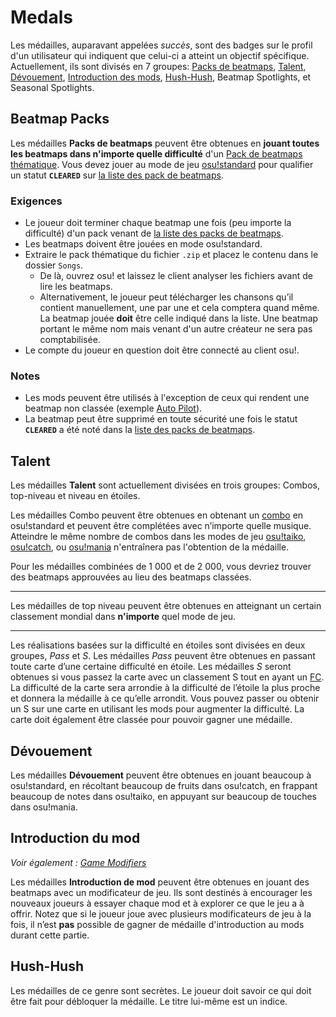 # Medals

Les médailles, auparavant appelées *succès*, sont des badges sur le profil d'un utilisateur qui indiquent que celui-ci a atteint un objectif spécifique. Actuellement, ils sont divisés en 7 groupes: [Packs de beatmaps](#beatmap-packs), [Talent](#skill), [Dévouement](#dedication), [Introduction des mods](#mod-introduction), [Hush-Hush](#hush-hush), Beatmap Spotlights, et Seasonal Spotlights.

## Beatmap Packs

Les médailles **Packs de beatmaps** peuvent être obtenues en **jouant toutes les beatmaps dans n'importe quelle difficulté** d'un [Pack de beatmaps thématique](https://osu.ppy.sh/beatmaps/packs?type=theme). Vous devez jouer au mode de jeu [osu!standard](/wiki/osu!standard) pour qualifier un statut **`CLEARED`** sur [la liste des pack de beatmaps](https://osu.ppy.sh/beatmaps/packs?type=theme).

### Exigences

- Le joueur doit terminer chaque beatmap une fois (peu importe la difficulté) d'un pack venant de [la liste des packs de beatmaps](https://osu.ppy.sh/beatmaps/packs?type=theme).
- Les beatmaps doivent être jouées en mode osu!standard.
- Extraire le pack thématique du fichier `.zip` et placez le contenu dans le dossier `Songs`.
  - De là, ouvrez osu! et laissez le client analyser les fichiers avant de lire les beatmaps.
  - Alternativement, le joueur peut télécharger les chansons qu’il contient manuellement, une par une et cela comptera quand même.
  La beatmap jouée **doit** être celle indiqué dans la liste. Une beatmap portant le même nom mais venant d'un autre créateur ne sera pas comptabilisée.
- Le compte du joueur en question doit être connecté au client osu!.

### Notes

- Les mods peuvent être utilisés à l'exception de ceux qui rendent une beatmap non classée (exemple [Auto Pilot](/wiki/AP)).
- La beatmap peut être supprimé en toute sécurité une fois le statut **`CLEARED`** a été noté dans la [liste des packs de beatmaps](https://osu.ppy.sh/beatmaps/packs?type=theme).

## Talent

Les médailles **Talent** sont actuellement divisées en trois groupes: Combos, top-niveau et niveau en étoiles.

Les médailles Combo peuvent être obtenues en obtenant un [combo](/wiki/combo) en osu!standard et peuvent être complétées avec n’importe quelle musique. Atteindre le même nombre de combos dans les modes de jeu [osu!taiko](/wiki/osu!taiko), [osu!catch](/wiki/osu!catch), ou [osu!mania](/wiki/osu!mania) n'entraînera pas l'obtention de la médaille.

Pour les médailles combinées de 1 000 et de 2 000, vous devriez trouver des beatmaps approuvées au lieu des beatmaps classées.

---

Les médailles de top niveau peuvent être obtenues en atteignant un certain classement mondial dans **n'importe** quel mode de jeu.

---

Les réalisations basées sur la difficulté en étoiles sont divisées en deux groupes, *Pass* et *S*. Les médailles *Pass* peuvent être obtenues en passant toute carte d’une certaine difficulté en étoile. Les médailles *S* seront obtenues si vous passez la carte avec un classement S tout en ayant un [FC](/wiki/FC). La difficulté de la carte sera arrondie à la difficulté de l’étoile la plus proche et donnera la médaille à ce qu’elle arrondit. Vous pouvez passer ou obtenir un S sur une carte en utilisant les mods pour augmenter la difficulté. La carte doit également être classée pour pouvoir gagner une médaille.

## Dévouement

Les médailles **Dévouement** peuvent être obtenues en jouant beaucoup à osu!standard, en récoltant beaucoup de fruits dans osu!catch, en frappant beaucoup de notes dans osu!taiko, en appuyant sur beaucoup de touches dans osu!mania.

## Introduction du mod

*Voir également : [Game Modifiers](/wiki/Game_modifier)*

Les médailles **Introduction de mod** peuvent être obtenues en jouant des beatmaps avec un modificateur de jeu. Ils sont destinés à encourager les nouveaux joueurs à essayer chaque mod et à explorer ce que le jeu a à offrir. Notez que si le joueur joue avec plusieurs modificateurs de jeu à la fois, il n’est **pas** possible de gagner de médaille d'introduction au mods durant cette partie.

## Hush-Hush

Les médailles de ce genre sont secrètes. Le joueur doit savoir ce qui doit être fait pour débloquer la médaille. Le titre lui-même est un indice.

